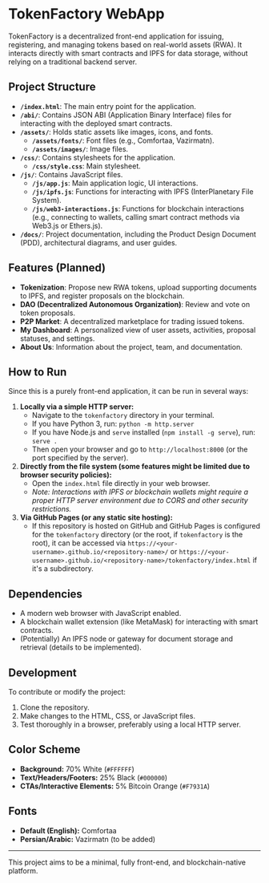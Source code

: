 # TokenFactory WebApp

TokenFactory is a decentralized front-end application for issuing, registering, and managing tokens based on real-world assets (RWA). It interacts directly with smart contracts and IPFS for data storage, without relying on a traditional backend server.

## Project Structure

-   **`/index.html`**: The main entry point for the application.
-   **`/abi/`**: Contains JSON ABI (Application Binary Interface) files for interacting with the deployed smart contracts.
-   **`/assets/`**: Holds static assets like images, icons, and fonts.
    -   **`/assets/fonts/`**: Font files (e.g., Comfortaa, Vazirmatn).
    -   **`/assets/images/`**: Image files.
-   **`/css/`**: Contains stylesheets for the application.
    -   **`/css/style.css`**: Main stylesheet.
-   **`/js/`**: Contains JavaScript files.
    -   **`/js/app.js`**: Main application logic, UI interactions.
    -   **`/js/ipfs.js`**: Functions for interacting with IPFS (InterPlanetary File System).
    -   **`/js/web3-interactions.js`**: Functions for blockchain interactions (e.g., connecting to wallets, calling smart contract methods via Web3.js or Ethers.js).
-   **`/docs/`**: Project documentation, including the Product Design Document (PDD), architectural diagrams, and user guides.

## Features (Planned)

-   **Tokenization**: Propose new RWA tokens, upload supporting documents to IPFS, and register proposals on the blockchain.
-   **DAO (Decentralized Autonomous Organization)**: Review and vote on token proposals.
-   **P2P Market**: A decentralized marketplace for trading issued tokens.
-   **My Dashboard**: A personalized view of user assets, activities, proposal statuses, and settings.
-   **About Us**: Information about the project, team, and documentation.

## How to Run

Since this is a purely front-end application, it can be run in several ways:

1.  **Locally via a simple HTTP server:**
    -   Navigate to the `tokenfactory` directory in your terminal.
    -   If you have Python 3, run: `python -m http.server`
    -   If you have Node.js and `serve` installed (`npm install -g serve`), run: `serve .`
    -   Then open your browser and go to `http://localhost:8000` (or the port specified by the server).
2.  **Directly from the file system (some features might be limited due to browser security policies):**
    -   Open the `index.html` file directly in your web browser.
    -   *Note: Interactions with IPFS or blockchain wallets might require a proper HTTP server environment due to CORS and other security restrictions.*
3.  **Via GitHub Pages (or any static site hosting):**
    -   If this repository is hosted on GitHub and GitHub Pages is configured for the `tokenfactory` directory (or the root, if `tokenfactory` is the root), it can be accessed via `https://<your-username>.github.io/<repository-name>/` or `https://<your-username>.github.io/<repository-name>/tokenfactory/index.html` if it's a subdirectory.

## Dependencies

-   A modern web browser with JavaScript enabled.
-   A blockchain wallet extension (like MetaMask) for interacting with smart contracts.
-   (Potentially) An IPFS node or gateway for document storage and retrieval (details to be implemented).

## Development

To contribute or modify the project:

1.  Clone the repository.
2.  Make changes to the HTML, CSS, or JavaScript files.
3.  Test thoroughly in a browser, preferably using a local HTTP server.

## Color Scheme

-   **Background:** 70% White (`#FFFFFF`)
-   **Text/Headers/Footers:** 25% Black (`#000000`)
-   **CTAs/Interactive Elements:** 5% Bitcoin Orange (`#F7931A`)

## Fonts

-   **Default (English):** Comfortaa
-   **Persian/Arabic:** Vazirmatn (to be added)

---

This project aims to be a minimal, fully front-end, and blockchain-native platform.
